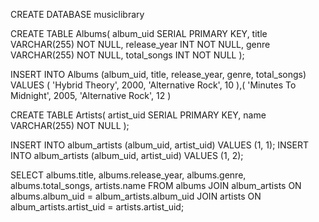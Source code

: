 CREATE DATABASE musiclibrary

CREATE TABLE Albums(
album_uid SERIAL PRIMARY KEY,
title VARCHAR(255) NOT NULL,
release_year INT NOT NULL,
genre VARCHAR(255) NOT NULL,
total_songs INT NOT NULL
);

INSERT INTO Albums (album_uid, title, release_year, genre, total_songs) VALUES (
'Hybrid Theory', 2000, 'Alternative Rock', 10
),(
'Minutes To Midnight', 2005, 'Alternative Rock', 12
)

CREATE TABLE Artists(
artist_uid SERIAL PRIMARY KEY,
name VARCHAR(255) NOT NULL
);

INSERT INTO album_artists (album_uid, artist_uid) VALUES (1, 1);
INSERT INTO album_artists (album_uid, artist_uid) VALUES (1, 2);

SELECT 
    albums.title, 
    albums.release_year, 
    albums.genre, 
    albums.total_songs, 
    artists.name
FROM albums 
JOIN 
    album_artists ON albums.album_uid = album_artists.album_uid
JOIN 
    artists ON album_artists.artist_uid = artists.artist_uid;
